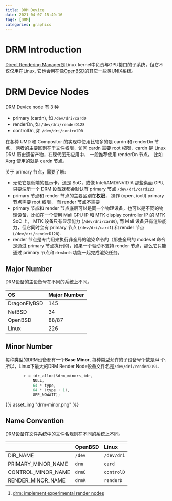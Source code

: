 ```yaml
---
title: DRM Device
date: 2021-04-07 15:49:16
tags: [DRM]
categories: graphics
---
```


# DRM Introduction
[Direct Rendering Manager](https://en.wikipedia.org/wiki/Direct_Rendering_Manager)是Linux kernel中负责与GPU接口的子系统，但它不仅仅用在Linux, 它也会用在像[OpenBSD](https://zh.wikipedia.org/zh-cn/OpenBSD)的其它一些类UNIX系统。

<!--more-->

# DRM Device Nodes

DRM Device node 有 3 种

- primary (cardn), 如 `/dev/dri/card0`
- renderDn, 如 `/dev/dri/renderD128`
- controlDn, 如 `/dev/dri/controlD0`

在各种 UMD 和 Compositor 的实现中使用比较多的是 cardn 和 renderDn 节点， 两者的主要区别在于文件权限，访问 cardn 需要 root 权限，cardn 是 Linux DRM 历史遗留产物，在现代图形应用中， 一般推荐使用 renderDn 节点。 比如 Xorg 使用的就是 cardn 节点。

关于 primary 节点，需要了解:
- 无论它是低端的显示卡，还是 SoC，或像 Intel/AMD/NVIDIA 那些桌面 GPU, 只要注册一个 DRM 设备就都会默认有 primary 节点 `/dev/dri/card123`
- primary 节点和 render 节点的主要区别在**权限**， 操作 (open, ioctl) primary 节点需要 root 权限， 而 render 节点不需要
- primary 节点和 render 节点底层可以是同一个物理设备，也可以是不同的物理设备，比如在一个使用 Mali GPU IP 和 MTK display controller IP 的 MTK SoC 上， MTK 设备只有显示能力 (`/dev/dri/card0`), 而 Mali 设备只有渲染能力，但它同时会有 primary 节点 (`/dev/dri/card1`) 和 render 节点 (`/dev/dri/renderD128`).
- render 节点是专门用来执行非全局的渲染命令的（那些全局的 modeset 命令是通过 primary 节点执行的)，如果一个驱动不支持 render 节点，那么它只能通过 primary 节点和 `drmAuth` 功能一起完成渲染任务。

## Major Number 
DRM设备的主设备号在不同的系统上不同。

| OS		    | Major Number |
|:--------------|:-------------|
| DragonFlyBSD  | 145          |
| NetBSD        | 34           |
| OpenBSD       | 88/87        |
| Linux         | 226          |

## Minor Number
每种类型的DRM设备都有一个**Base Minor**, 每种类型允许的子设备号个数是`64` 个. 所以，Linux下最大的DRM Render Node设备文件名是`/dev/dri/renderD191`.

```c
		r = idr_alloc(&drm_minors_idr,
			NULL,
			64 * type,
			64 * (type + 1),
			GFP_NOWAIT);
```

{% asset_img "drm-minor.png" %}

## Name Convention
DRM设备在文件系统中的文件名规则在不同的系统上不同。

|                       | OpenBSD         | Linux            |
|:----------------------|:----------------|:-----------------|
| DIR_NAME              | `/dev`          | `/dev/dri`       |
| PRIMARY_MINOR_NAME    | `drm`           | `card`           |
| CONTROL_MINOR_NAME    | `drmC`          | `controlD`       |
| RENDER_MINOR_NAME     | `drmR`          | `renderD`        |


1. [drm: implement experimental render nodes](https://cgit.freedesktop.org/~airlied/linux/commit/?h=drm-next&id=1793126fcebd7c18834f95d43b55e387a8803aa8)
